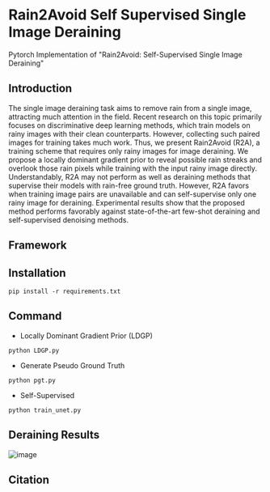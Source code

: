 # Rain2Avoid Self Supervised Single Image Deraining
Pytorch Implementation of "Rain2Avoid: Self-Supervised Single Image Deraining"

## Introduction
The single image deraining task aims to remove rain from
a single image, attracting much attention in the field. Recent research on this topic primarily focuses on discriminative deep learning methods, which train models on rainy images with their clean counterparts. However, collecting such paired images for training takes much work. Thus, we present Rain2Avoid (R2A), a training scheme that requires only rainy images for image deraining. We propose a locally dominant gradient prior to reveal possible rain streaks and overlook those rain pixels while training with the input rainy image directly. Understandably, R2A may not perform as well as deraining methods that supervise their models with rain-free ground truth. However, R2A favors when training image pairs are unavailable and can self-supervise only one rainy image for deraining. Experimental results show that the proposed method performs favorably against state-of-the-art few-shot deraining and self-supervised denoising methods.

## Framework

## Installation
```
pip install -r requirements.txt
```

## Command
- Locally Dominant Gradient Prior (LDGP)
```
python LDGP.py 
```
- Generate Pseudo Ground Truth
```
python pgt.py
```
- Self-Supervised
```
python train_unet.py
```

## Deraining Results

![image](https://github.com/ytpeng-aimlab/Rain2Avoid-Self-Supervised-Single-Image-Deraining/blob/master/img/Figure1.png)


## Citation